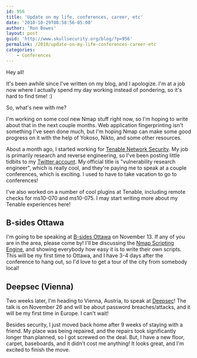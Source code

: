 ```yaml
---
id: 956
title: 'Update on my life, conferences, career, etc'
date: '2010-10-29T08:58:56-05:00'
author: 'Ron Bowes'
layout: post
guid: 'http://www.skullsecurity.org/blog/?p=956'
permalink: /2010/update-on-my-life-conferences-career-etc
categories:
    - Conferences
---
```


Hey all!

It's been awhile since I've written on my blog, and I apologize. I'm at a job now where I actually spend my day working instead of pondering, so it's hard to find time! :)

So, what's new with me?

I'm working on some cool new Nmap stuff right now, so I'm hoping to write about that in the next couple months. Web application fingerprinting isn't something I've seen done much, but I'm hoping Nmap can make some good progress on it with the help of Yokoso, Nikto, and some other resources.  
  
About a month ago, I started working for [Tenable Network Security](http://www.tenable.com). My job is primarily research and reverse engineering, so I've been posting little tidbits to my [Twitter account](https://twitter.com/iagox86). My official title is "vulnerability research engineer", which is really cool, and they're paying me to speak at a couple conferences, which is exciting. I used to have to take vacation to go to conferences!

I've also worked on a number of cool plugins at Tenable, including remote checks for ms10-070 and ms10-075. I may start writing more about my Tenable experiences here!

## B-sides Ottawa

I'm going to be speaking at [B-sides Ottawa](http://www.securitybsides.com/BSidesOttawa) on November 13. If any of you are in the area, please come by! I'll be discussing the [Nmap Scripting Engine](http://nmap.org/nsedoc), and showing everybody how easy it is to write their own scripts. This will be my first time to Ottawa, and I have 3-4 days after the conference to hang out, so I'd love to get a tour of the city from somebody local!

## Deepsec (Vienna)

Two weeks later, I'm heading to Vienna, Austria, to speak at [Deepsec](https://deepsec.net)! The talk is on November 26 and will be about password breaches/attacks, and it will be my first time in Europe. I can't wait!

Besides security, I just moved back home after 9 weeks of staying with a friend. My place was being repaired, and the repairs took significantly longer than planned, so I got screwed on the deal. But, I have a new floor, carpet, baseboards, and it didn't cost me anything! It looks great, and I'm excited to finish the move.